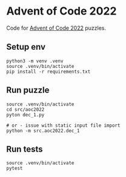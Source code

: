 # Advent of Code 2022

Code for [Advent of Code 2022](https://adventofcode.com/2022) puzzles.

## Setup env

```
python3 -m venv .venv
source .venv/bin/activate
pip install -r requirements.txt
```

## Run puzzle

```
source .venv/bin/activate
cd src/aoc2022
pyton dec_1.py

# or - issue with static input file import
python -m src.aoc2022.dec_1
```

## Run tests

```
source .venv/bin/activate
pytest
```